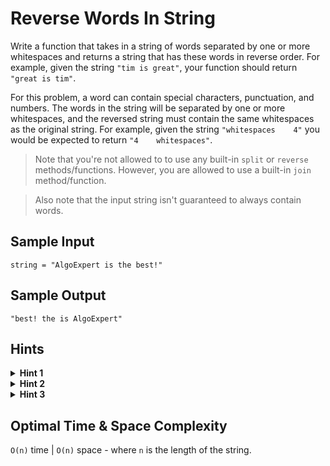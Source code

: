 # Reverse Words In String

Write a function that takes in a string of words separated by one or more whitespaces and returns a string that has these words in reverse order. For example, given the string `"tim is great"`, your function should return `"great is tim"`.

For this problem, a word can contain special characters, punctuation, and numbers. The words in the string will be separated by one or more whitespaces, and the reversed string must contain the same whitespaces as the original string. For example, given the string `"whitespaces    4"` you would be expected to return `"4    whitespaces"`.

> Note that you're not allowed to to use any built-in `split` or `reverse` methods/functions. However, you are allowed to use a built-in `join` method/function.

> Also note that the input string isn't guaranteed to always contain words.

## Sample Input

```plaintext
string = "AlgoExpert is the best!"
```

## Sample Output

```plaintext
"best! the is AlgoExpert"
```

## Hints

<details>
<summary><b>Hint 1</b></summary>

There are at least two ways to solve this problem, and both require locating the words in the string. How can you find all of the words in the string?

</details>

<details>
<summary><b>Hint 2</b></summary>

If you're able to locate all of the words in the string, the next step is to figure out how many spaces are between them. If you can create a list that contains all of the words in the string and all of the spaces between them, then all you need to do is reverse the list and recreate the string using the reversed list.

</details>

<details>
<summary><b>Hint 3</b></summary>

A potentially easier approach to this problem is to start by reversing the entire string. Once the entire string has been reversed, the words will be in the correct order, but each word will also be reversed. From here, all you have to do is reverse all of the individual words in this new string. By doing this, you'll restore each reversed word back to its original order, and you'll have the desired output.

</details>

## Optimal Time & Space Complexity

`O(n)` time | `O(n)` space - where `n` is the length of the string.
